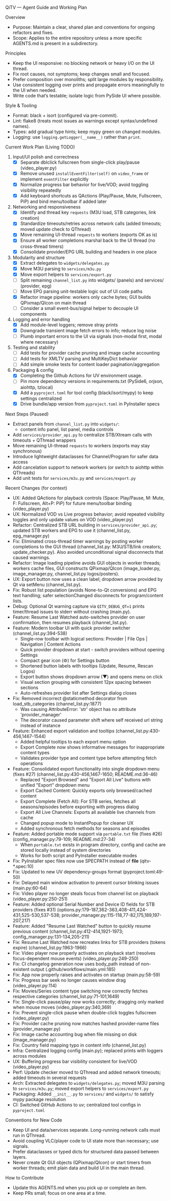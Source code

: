 QiTV — Agent Guide and Working Plan

Overview
- Purpose: Maintain a clear, shared plan and conventions for ongoing refactors and fixes.
- Scope: Applies to the entire repository unless a more specific AGENTS.md is present in a subdirectory.

Principles
- Keep the UI responsive: no blocking network or heavy I/O on the UI thread.
- Fix root causes, not symptoms; keep changes small and focused.
- Prefer composition over monoliths; split large modules by responsibility.
- Use consistent logging over prints and propagate errors meaningfully to the UI when needed.
- Write code that’s testable; isolate logic from PySide UI where possible.

Style & Tooling
- Format: black + isort (configured via pre-commit).
- Lint: flake8 (treats most issues as warnings except syntax/undefined names).
- Types: add gradual type hints; keep mypy green on changed modules.
- Logging: use `logging.getLogger(__name__)` rather than `print`.

Current Work Plan (Living TODO)
1) Input/UI polish and correctness
   - [x] Separate dblclick fullscreen from single-click play/pause (video_player.py)
   - [x] Remove unused `installEventFilter(self)` on `video_frame` or implement `eventFilter` explicitly
   - [x] Normalize progress bar behavior for live/VOD; avoid toggling visibility repeatedly
   - [x] Add keyboard shortcuts as QActions (Play/Pause, Mute, Fullscreen, PiP) and bind menu/toolbar if added later

2) Networking and responsiveness
   - [x] Identify and thread key `requests` (M3U load, STB categories, link creation)
   - [x] Standardize timeouts/retries across network calls (added timeouts; moved update check to QThread)
   - [x] Move remaining UI-thread `requests` to workers (exports OK as is)
   - [x] Ensure all worker completions marshal back to the UI thread (no cross-thread timers)
   - [x] Consolidate provider/EPG URL building and headers in one place

3) Modularity and structure
   - [x] Extract delegates to `widgets/delegates.py`
   - [x] Move M3U parsing to `services/m3u.py`
   - [x] Move export helpers to `services/export.py`
   - [ ] Split remaining `channel_list.py` into widgets/ (panels) and services/ (provider, epg)
   - [ ] Move EPG parsing unit-testable logic out of UI code paths
   - [x] Refactor image pipeline: workers only cache bytes; GUI builds QPixmap/QIcon on main thread
   - [ ] Consider a small event-bus/signal helper to decouple UI components

4) Logging and error handling
   - [x] Add module-level loggers; remove stray prints
   - [x] Downgrade transient image fetch errors to info; reduce log noise
   - [ ] Plumb important errors to the UI via signals (non-modal first, modal where necessary)

5) Testing and stability
   - [ ] Add tests for provider cache pruning and image cache accounting
   - [ ] Add tests for XMLTV parsing and MultiKeyDict behavior
   - [ ] Add simple smoke tests for content loader pagination/aggregation

6) Packaging & config
   - [x] Completing the Github Actions for UV environment usage.
   - [ ] Pin more dependency versions in requirements.txt (PySide6, orjson, aiohttp, tzlocal)
   - [x] Add a `pyproject.toml` for tool config (black/isort/mypy) to keep settings centralized
   - [x] Drive bundle/app version from `pyproject.toml` in PyInstaller specs

Next Steps (Paused)
- Extract panels from `channel_list.py` into `widgets/`:
  - content info panel, list panel, media controls
- Add `services/provider_api.py` to centralize STB/Xtream calls with timeouts + QThread wrappers
- Move remaining UI-thread `requests` to workers (exports may stay synchronous)
- Introduce lightweight dataclasses for Channel/Program for safer data access
- Add cancelation support to network workers (or switch to aiohttp within QThreads)
- Add unit tests for `services/m3u.py` and `services/export.py`

Recent Changes (for context)
- UX: Added QActions for playback controls (Space: Play/Pause, M: Mute, F: Fullscreen, Alt+P: PiP) for future menu/toolbar binding (video_player.py)
- UX: Normalized VOD vs Live progress behavior; avoid repeated visibility toggles and only update values on VOD (video_player.py)
- Refactor: Centralized STB URL building in `services/provider_api.py`; updated STB workers and EPG to use it (channel_list.py, epg_manager.py)
- Fix: Eliminated cross-thread timer warnings by posting worker completions to the GUI thread (channel_list.py: M3U/STB/link creators; update_checker.py). Also avoided unconditional signal disconnects that caused warnings.
- Refactor: Image loading pipeline avoids GUI objects in worker threads; workers cache files, GUI constructs QPixmap/QIcon (image_loader.py, image_manager.py, channel_list.py logos/posters).
- UX: Export button now uses a clean label; dropdown arrow provided by Qt via setMenu (channel_list.py).
- Fix: Robust list population (avoids None-to-Qt conversions) and EPG text handling; safer selectionChanged disconnects for program/content lists.
- Debug: Optional Qt warning capture via `QITV_DEBUG_QT=1` prints timer/thread issues to stderr without crashing (main.py).
- Feature: Resume Last Watched auto-switches provider on user confirmation, then resumes playback (channel_list.py).
- Feature: Modern toolbar UI with quick provider switcher (channel_list.py:394-538)
  - Single-row toolbar with logical sections: Provider | File Ops | Navigation | Content Actions
  - Quick provider dropdown at start - switch providers without opening Settings
  - Compact gear icon (⚙) for Settings button
  - Shortened button labels with tooltips (Update, Resume, Rescan Logos)
  - Export button shows dropdown arrow (▼) and opens menu on click
  - Visual section grouping with consistent 12px spacing between sections
  - Auto-refreshes provider list after Settings dialog closes
- Fix: Removed incorrect @staticmethod decorator from load_stb_categories (channel_list.py:1877)
  - Was causing AttributeError: 'str' object has no attribute 'provider_manager'
  - The decorator caused parameter shift where self received url string instead of instance
- Feature: Enhanced export validation and tooltips (channel_list.py:430-456,1467-1544)
  - Added helpful tooltips to each export menu option
  - Export Complete now shows informative messages for inappropriate content types
  - Validates provider type and content type before attempting fetch operations
- Feature: Consolidated export functionality into single dropdown menu (fixes #27) (channel_list.py:430-456,1467-1650; README.md:36-46)
  - Replaced "Export Browsed" and "Export All Live" buttons with unified "Export" dropdown menu
  - Export Cached Content: Quickly exports only browsed/cached content
  - Export Complete (Fetch All): For STB series, fetches all seasons/episodes before exporting with progress dialog
  - Export All Live Channels: Exports all available live channels from cache
  - Changed popup mode to InstantPopup for cleaner UX
  - Added synchronous fetch methods for seasons and episodes
- Feature: Added portable mode support via `portable.txt` file (fixes #26) (config_manager.py:79-109; README.md:27-34)
  - When `portable.txt` exists in program directory, config and cache are stored locally instead of system directories
  - Works for both script and PyInstaller executable modes
- Fix: PyInstaller spec files now use SPECPATH instead of __file__ (qitv-*.spec:10)
- Fix: Updated to new UV dependency-groups format (pyproject.toml:49-50)
- Fix: Delayed main window activation to prevent cursor blinking issues (main.py:60-64)
- Fix: Video player no longer steals focus from channel list on playback (video_player.py:250-251)
- Feature: Added optional Serial Number and Device ID fields for STB providers (fixes #31) (options.py:179-187,362-363,408-411,424-431,525-530,537-538; provider_manager.py:115-118,77-82,175,189,197-207,217)
- Feature: Added "Resume Last Watched" button to quickly resume previous content (channel_list.py:412-414,1921-1973; config_manager.py:131-134,205-211)
- Fix: Resume Last Watched now recreates links for STB providers (tokens expire) (channel_list.py:1963-1966)
- Fix: Video player now properly activates on playback start (resolves focus-dependent mouse events) (video_player.py:249-250)
- Fix: CI changelog generation now uses body_path instead of non-existent output (.github/workflows/main.yml:185)
- Fix: App now properly raises and activates on startup (main.py:58-59)
- Fix: Progress bar seek no longer causes window drag (video_player.py:114)
- Fix: Movies/Series content type switching now correctly fetches respective categories (channel_list.py:71-101,1649)
- Fix: Single-click pause/play now works correctly; dragging only marked when mouse moves (video_player.py:340,369)
- Fix: Prevent single-click pause when double-click toggles fullscreen (video_player.py)
- Fix: Provider cache pruning now matches hashed provider-name files (provider_manager.py)
- Fix: Image cache accounting bug when file missing on disk (image_manager.py)
- Fix: Country field mapping typo in content info (channel_list.py)
- Infra: Centralized logging config (main.py); replaced prints with loggers across modules
- UX: Buffering progress bar visibility consistent for live/VOD (video_player.py)
- Perf: Update checker moved to QThread and added network timeouts; added timeouts in several requests
- Arch: Extracted delegates to `widgets/delegates.py`; moved M3U parsing to `services/m3u.py`; moved export helpers to `services/export.py`
- Packaging: Added `__init__.py` to `services/` and `widgets/` to satisfy mypy package resolution
- CI: Switched GitHub Actions to uv; centralized tool configs in `pyproject.toml`

Conventions for New Code
- Keep UI and data/services separate. Long-running network calls must run in QThread.
- Avoid coupling VLC/player code to UI state more than necessary; use signals.
- Prefer dataclasses or typed dicts for structured data passed between layers.
 - Never create Qt GUI objects (QPixmap/QIcon) or start timers from worker threads; emit plain data and build UI in the main thread.

How to Contribute
- Update this AGENTS.md when you pick up or complete an item.
- Keep PRs small; focus on one area at a time.

